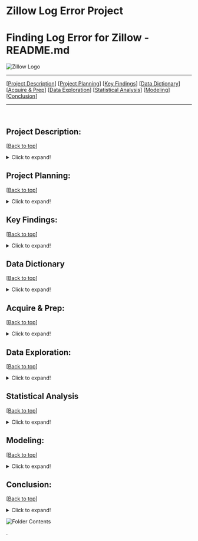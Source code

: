 # Zillow Log Error Project

# <a name="top"></a>Finding Log Error for Zillow - README.md
![Zillow Logo](https://github.com/Zillow-Project/zillow_project_2021/blob/main/Caitlyn/photos/Screen%20Shot%202021-04-01%20at%205.57.59%20PM.png?raw=true)
​
***
[[Project Description](#project_description)]
[[Project Planning](#planning)]
[[Key Findings](#findings)]
[[Data Dictionary](#dictionary)]
[[Acquire & Prep](#acquire_and_prep)]
[[Data Exploration](#explore)]
[[Statistical Analysis](#stats)]
[[Modeling](#model)]
[[Conclusion](#conclusion)]
___
​
​
## <a name="project_description"></a>Project Description:
[[Back to top](#top)]

<details>
  <summary>Click to expand!</summary>

### Description
- Log error is based on our Zestimate price minus the actual sales price of a home, and then we take the log of the difference. But what is causing our errors? Thats what we are here to find out!

### Goals
- Uncovering what the drivers of the error in the Zestimate.
- Utilize clustering models to find these drivers.
- Presenting our finding to the Zillow data science team.

### Where did you get the data?
- Within the Zillow database found in the Codeup Sequel server, we joined specific tables onto our main data set (properties_2017). We also made specific parameters, within sequel, to fit our teams needs for this project.

</details>
    
    
## <a name="planning"></a>Project Planning: 
[[Back to top](#top)]
<details>
  <summary>Click to expand!</summary>

### Projet Outline:
    
- Acquisiton of data through Codeup SQL Server, using env.py file with username, password, and host
- Prepare and clean data with python - Jupyter Labs
- Explore data
    - if value are what the dictionary says they are
    - null values
        - are the fixable or should they just be deleted
    - categorical or continuous values
    - Make graphs that show 
- Run statistical analysis
- Modeling
    - Make multiple models
    -Pick best model
    - Test Data
    - Conclude results
        
### Hypothesis
- The stuctures age effects log error because a homes age may make someone think that it is of lower quality but it may have been refurbished causeing a under valued home.
- Latitude and Longitude are drivers of log error because regions may be a higher priced area versus another.
- A homes quality is probably effecctiing logerror because homes with a lower quality may be being priced way undervalued.
- Tax vlaues may be affecting logerror because not all home prices are directly correlated to tax values. Although it is affects the price it does not lead to an exact number.

### Target variable
- logerror

</details>

    
## <a name="findings"></a>Key Findings:
[[Back to top](#top)]

<details>
  <summary>Click to expand!</summary>

### Explore:
- We learned:
    - We have 46,416 accurate home values and 4,791 which are inaccurate.
        - Only about 9.36% are innacurate overall.
    - Reading percentages:
        - Accurate Percentages (between -.15 and 0.15)
            - ~69% in Los Angeles
            - ~23% in Oragne County
            - ~8% in Ventura
        - Over Percentages (between 0.15 and 1)
            - ~75% in Los Angeles
            - ~18% in Oragne County
            - ~7% in Ventura
        - Way Under Percentages (between -1 and -5)
            - ~67% in Los Angeles
            - ~12% in Oragne County
            - ~21% in Ventura
        - Under Percentages (between -0.15 and -1)
            - ~81% in Los Angeles
            - ~14% in Oragne County
            - ~5% in Ventura
        - Way Over Percentages (between 1 and 5)
            - ~52% in Los Angeles
            - ~38% in Oragne County
            - ~10% in Ventura
    - For the quality house age cluster we found that the majority of way under valued homes comes from home with a quality of 0.
    - The majority of over valued homes are older and of lower quality.
    - Homes with a low to medium structure tax value and a low land tax value tend to have a higher logerror than other homes.
    - North Downtown LA have no homes that have no undervalued homes.
    - Overall North Downtown LA has lowest logerror out of all areas in Southern California
    - Homes in Ventura are more often overvalued compared to their surrounding areas.
    
    
**Please note that LA has a significantly higher home population than both Orange county and Ventura**

### Stats
- Stat Test: Land and Structure Taxes
    - **Anova Test**:
        - Showed that there was a difference between log error of at least one of the 6 cluster created.
    - **T-Testing**:
        - Showed that the homes with low to medium amount of structure with low land tax value have a correlation to what is effecting our log error.
- Stats test: Latitude, Longitude, and House Age
    - **Anova Test**:
        - Shows that there is a difference between the log error of at least one of the 5 clusters created.
    - **T-Testing**:
        - Showed that Ventura and North Downtown LA were the most significant when it came to log error.
- Stats test: Quality, House Age, Room Count
    - **Anova Test**:
        - Shows that there is a difference between the log error of at least one of the 5 clusters created.
    - **T-Testing**:
        - Showed that when a homes quality equaled zero, newer homes with higher quality, and older homes with high quality had a relationship to logerror compared to others.

### Modeling:
- So our model performed better than the baseline.
    - Our R Squared OLS Baseline performed at a -0.004585 compared to our OLS R Squared score of 0.0000516.
        - You may be saying "Wow thats not that great"
            - BUT, relativly speaking it is a decent find. Because we are looking at log error, our goal is to be as close to 0 as we can.


***

    
</details>

## <a name="dictionary"></a>Data Dictionary  
[[Back to top](#top)]

<details>
  <summary>Click to expand!</summary>

### Data Used
    
| Attribute | Definition | Data Type |
| ----- | ----- | ----- |
| acres  |  How many acres the property has | float |     
| acre_bins |  How many acres the property has binned | category |    
| bathrooms | Number of bathrooms in home including fractional bathrooms | float |
| bedrooms | Number of bedrooms in home | float |
| city |   City in which the property is located (if any) | float |
| county |   County in which the property is located) | float |
| fips |   Federal Information Processing Standard code -  see https://en.wikipedia.org/wiki/FIPS_county_code for more details | float |
| full_bathrooms |  Number of full bathrooms (sink, shower + bathtub, and toilet) present in home | int |    
| has_fireplace |  If the house has a fireplace or not | int |
| has_heating_system |  If the house has a heating system or not | int |
| has_pool |  If the house has a pool or not | float |    
| house_age | year_built minus current year | int |
| in_los_angeles |  If the house is in Los Angeles or not | int |
| in_orange_county |  If the house is in Orange County or not | int |    
| in_ventura |  If the house is in Ventura or not | int |
| land_tax_value | The assessed value of the land area of the parcel  | float |    
| land_type |  Type of land use the property is zoned for | float |
| latitude | Latitude of the middle of the parcel multiplied by 10<sup>6</sup> | float |
| level_of_log_error |  The log of the zestimate minus actual sold price of house binned| category |
| logerror* |  The log of the zestimate minus actual sold price of house | float |    
| longitude | Longitude of the middle of the parcel multiplied by 10<sup>6</sup> | float |    
| lot_square_feet |   Area of the lot in square feet | float |    
| lot_sqft_bins |  Area of the lot in square feet binned. | category |       
| quality |   Overall assessment of condition of the building from best (lowest) to worst (highest) | float | | room_count |  Total number of rooms in the principal residence | float |   
| structure_tax_value |  The assessed value of the built structure on the parcel | float |    
| square_feet | Calculated total finished living area of the home | float |
| square_feet_bins |  Calculated total finished living area of the home binned | category | 
| taxamount	|  The total property tax assessed for that assessment year | int | 
| tax_rate |  Rate of tax in the area | float |  
| tax_value | The total tax assessed value of the parcel | float  |
| untcnt |   Number of units the structure is built into (i.e. 2 = duplex, 3 = triplex, etc...) | int |

    
\*  Indicates the target feature in this Zillow data.

***
</details>

## <a name="acquire_and_prep"></a>Acquire & Prep:
[[Back to top](#top)]

<details>
  <summary>Click to expand!</summary>

### Acquire Data:
- Gather data from zillow database in the Codeup Sequel server.
    - Code to do this can be found in the wrangle.py file under the `get_zillow_data()` function

### Prepare Data
- To clean the data we had to:
    - Dop columns and rows with 50% or more null values 
    - Replace NULL values
    - Encode features
    - Create new features
    - Drop features
    - Rename features
    - Turn some features into binary features
    - Change some features to int64
    - Handle Outliers
    - Bin some larger features
- From here we :
    - Split the data into train, validate, and test
    - Split train, validate, and test into X and y
    - Scaled the data

​
| Function Name | Purpose |
| ----- | ----- |
| acquire_functions | DOCSTRING | 
| prepare_functions | DOCSTRING | 
| wrangle_functions() | DOCSTRING |
​
***
​

    
</details>



## <a name="explore"></a>Data Exploration:
[[Back to top](#top)]

<details>
  <summary>Click to expand!</summary>
    
- wrangle.py 

### Findings:
- 
    
    
| Function Name | Definition |
| ------------ | ------------- |
| select_kbest | This function takes in a dataframe, the target feature as a string, and an interger (k) that must be less than or equal to the number of features and returns the (k) best features |
| rfe | This function takes in a dataframe, the target feature as a string, and an interger (k) that must be less than or equal to the number of features and returns the best features by making a model, removing the weakest feature, then, making a new model, and removing the weakest feature, and so on. |
| train_validate_test_split | This function takes in a dataframe, the target feature as a string, and a seed interger and returns split data: train, validate, test, X_train, y_train, X_validate, y_validate, X_test, y_test |
| get_object_cols() | This function takes in a dataframe and identifies the columns that are object types and returns a list of those column names |
| get_numeric_cols(X_train, object_cols) | This function takes in a dataframe and list of object column names and returns a list of all other columns names, the non-objects. |
| min_max_scale(X_train, X_validate, X_test, numeric_cols) | This function takes in 3 dataframes with the same columns, a list of numeric column names (because the scaler can only work with numeric columns), and fits a min-max scaler to the first dataframe and transforms all 3 dataframes using that scaler. It returns 3 dataframes with the same column names and scaled values. 
​
​
### Function1 used:
- Outcome of the use of the function 
​
### Function2 used:
- Outcome of the use of the function 
​
***
​
</details>    

## <a name="stats"></a>Statistical Analysis
[[Back to top](#top)]
<details>
  <summary>Click to expand!</summary>


### Stats Test 1:
- What is the test?
    - Anova
- Why use this test?
    - Find out if a cluster has significance to the logerror
- What is being compared?
    - Quality, house age, and room count

#### Hypothesis:
- The null hypothesis (H<sub>0</sub>) is...
    - There is no difference between the log error means of each individual cluster
- The alternate hypothesis (H<sub>1</sub>) is ...
    - There is a difference between the log error means of at least one clusters.


#### Confidence level and alpha value:
- I established a 95% confidence level
- alpha = 1 - confidence, therefore alpha is 0.05

#### Results:
- Reject the null
- move forward with Alternative Hypothesis 

- Summary:
    - F score of:
        - 4.478
    - P vlaue of:
        - 0.0012

### Stats Test 2: 
- What is the test?
    - T Test
- Why use this test?
    - To find statistical differences between the means of 2 or more clusters
- What is being compared?
    - Winning cluster of Latittude, Longitude, and House Age Anova Test

#### Results:
 - House quality = 0, old homes with high Quality, and new homes with high quality were affecting logerror to a degree.

### Stats Test 3:
- What is the test?
    - Anova
- Why use this test?
    - Find out if a cluster has significance to the logerror
- What is being compared?
    - Structure tax value and land tax value

#### Hypothesis:
- The null hypothesis (H<sub>0</sub>) is...
    - There is no difference between the log error means of each individual cluster
- The alternate hypothesis (H<sub>1</sub>) is ...
    - There is a difference between the log error means of at least one clusters.


#### Confidence level and alpha value:
- I established a 95% confidence level
- alpha = 1 - confidence, therefore alpha is 0.05

#### Results:
- Reject the null
- move forward with Alternative Hypothesis 

- Summary:
    - F score of:
        - 5.3376
    - P vlaue of:
        - 6.587e-05

### Stats Test 4: 
- What is the test?
    - T Test
- Why use this test?
    - To find statistical differences between the means of 2 or more clusters
- What is being compared?
    - Winning cluster of taxes

#### Results:
 - Homes with low to medium structure tax value and low land tax value affect logerror to some degree.
    

### Stats Test 5:
- What is the test?
    - Anova
- Why use this test?
    - Find out if a cluster has significance to the logerror
- What is being compared?
    - Latitude, Longitude, and House age

#### Hypothesis:
- The null hypothesis (H<sub>0</sub>) is...
    - There is no difference between the log error means of each individual cluster
- The alternate hypothesis (H<sub>1</sub>) is ...
    - There is a difference between the log error means of at least one clusters.


#### Confidence level and alpha value:
- I established a 95% confidence level
- alpha = 1 - confidence, therefore alpha is 0.05

#### Results:
- Reject the null
- move forward with Alternative Hypothesis 

- Summary:
    - F score of:
        - 6.6776
    - P vlaue of:
        - 0.000228

### Stats Test 2: 
- What is the test?
    - T Test
- Why use this test?
    - To find statistical differences between the means of 2 or more clusters
- What is being compared?
    - Winning cluster of Latittude, Longitude, and House Age Anova Test

#### Results:
 - Ventura, and North Downtown LA had an impact on log error.
    
***
​
    
</details>    

## <a name="model"></a>Modeling:
[[Back to top](#top)]
<details>
  <summary>Click to expand!</summary>

Summary of modeling choices...

### Baseline

- Baseline Results: 
    - Median In sample = 0.16
    - Median Out of sample = 0.15
        
### Models and R<sup>2</sup> Values:
- Will run the following models:
    - Linear regression OLS Model
    - Lasso Lars
    - Tweedie Regressor
    - Polynomail Degree 2
    - Ploynomial Degree 3

- Other indicators of model performance
    - R<sup>2</sup> Baseline Value
        - -0.004585
    - R<sup>2</sup> OLS Value 
        - 0.00005159



### RMSE using Mean
    
Train/In-Sample:  0.16 
    
Validate/Out-of-Sample:  0.15
    

### RMSE using Median
Train/In-Sample:  0.16 
Validate/Out-of-Sample:  0.15

### RMSE for OLS using LinearRegression
    
Training/In-Sample:  0.15698193096987265 
    
Validation/Out-of-Sample:  0.1518694361646674
    

### RMSE for Lasso + Lars
    
Training/In-Sample:  0.012348907010552293 
    
Validation/Out-of-Sample:  0.011532822479710627
    

    
### RMSE for GLM using Tweedie, power=0 and alpha=0
    
Training/In-Sample:  0.01234045919349956 
    
Validation/Out-of-Sample:  0.011536767590909373
    

    
### RMSE for Polynomial Model, degrees=2
    
Training/In-Sample:  0.012288891953326782 
    
Validation/Out-of-Sample:  0.011543443686491118
    

    
### RMSE for Polynomial Model, degrees=3
    
Training/In-Sample:  0.012288891953326782 
    
Validation/Out-of-Sample:  0.011543443686491118


### Eetc:

## Selecting the Best Model:

### Use Table below as a template for all Modeling results for easy comparison:

| Model | Training/In Sample RMSE | Validation/Out of Sample RMSE | R<sup>2</sup> Value |
| ---- | ----| ---- | ---- |
| Baseline | 0.16  | 0.15 | -0.004585 |
| Linear Regression |  0.15698193096987265  | 0.1518694361646674 | 0.00005159 |
| Tweedie Regressor (GLM) | 0.01234045919349956  | 0.011536767590909373 | n/a |
| Lasso Lars | 0.012348907010552293  | 0.011532822479710627 | n/a |
| Polynomial Regression D2| 0.012288891953326782  | 0.011543443686491118 | n/a |
| Polynomial Regression D3| 0.012288891953326782  | 0.011543443686491118 | n/a |

- Why did you choose this model?
    - It was closer to 0 than our baseline.

## Testing the Model

- Model Testing Results
     - Out-of-Sample Performance:  0.1518694361646674


***

</details>  

## <a name="conclusion"></a>Conclusion:
[[Back to top](#top)]
<details>
  <summary>Click to expand!</summary>

We found that only about 9.36% of log error was inaccurate. Meaning that it was below -0.15 or above 0.15 rendering it inaccurate.

This gave us a small amount to work with. But in the end we were able to create a model to find certain drivers of the inaccurate log error.
Our model performed better than the baseline by a decent amount. With a R baseline of ~-0.0046 and our model performing at ~0.000052. Meaning we were able to get closer to 0 than our baseline.

We found that Ventura, north downtown LA, tax values, home quality, and a homes age affect loerror within their resepective cluster.

With further time we would like to look further into geographical location and tax values to see if there is a more specific reason for log error.

We recommend using our OLS model to be used within the field, in order to establish a closer zestimate score to what the selling price may be, in order to service our custoemrs even better.


    

</details>  

![Folder Contents](https://github.com/Zillow-Project/zillow_project_2021/blob/main/Caitlyn/photos/ScreenShot2021-04-06at12.52.26PM.png?raw=true)


>>>>>>>>>>>>>>>
.
